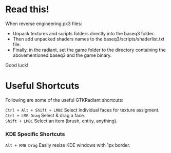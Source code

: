 # Read this!

When reverse engineering pk3 files:

* Unpack textures and scripts folders directly into the baseq3 folder.
* Then add unpacked shaders names to the baseq3/scripts/shaderlist.txt file.
* Finally, in the radiant, set the game folder to the directory containing the abovementioned baseq3 and the game binary.

Good luck!

# Useful Shortcuts

Following are some of the useful GTKRadiant shortcuts:

`Ctrl + Alt + Shift + LMBC` Select individual faces for texture assigment.<br>
`Ctrl + LMB Drag` Select & drag a face.<br>
`Shift + LMBC` Select an item (brush, entity, anything).<br>

### KDE Specific Shortcuts

`Alt + RMB Drag` Easily resize KDE windows with 1px border.
